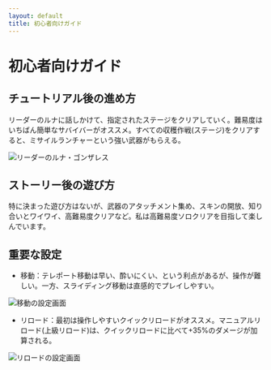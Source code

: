 ```yaml
---
layout: default
title: 初心者向けガイド
---
```

# 初心者向けガイド

## チュートリアル後の進め方
リーダーのルナに話しかけて、指定されたステージをクリアしていく。難易度はいちばん簡単なサバイバーがオススメ。すべての収穫作戦(ステージ)をクリアすると、ミサイルランチャーという強い武器がもらえる。

![リーダーのルナ・ゴンザレス](https://user-images.githubusercontent.com/1223395/168416472-381bc754-348a-4c11-881c-d3aba09d66b2.jpg)

## ストーリー後の遊び方
特に決まった遊び方はないが、武器のアタッチメント集め、スキンの開放、知り合いとワイワイ、高難易度クリアなど。私は高難易度ソロクリアを目指して楽しんでいます。

## 重要な設定
* 移動：テレポート移動は早い、酔いにくい、という利点があるが、操作が難しい。一方、スライディング移動は直感的でプレイしやすい。

![移動の設定画面](https://neopage.github.io/AfterTheFall/images/teleport.jpg)

* リロード：最初は操作しやすいクイックリロードがオススメ。マニュアルリロード(上級リロード)は、クイックリロードに比べて+35%のダメージが加算される。

![リロードの設定画面](https://neopage.github.io/AfterTheFall/images/quick.jpg)
